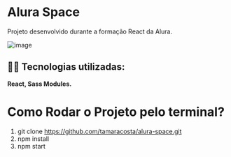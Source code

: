 # Alura Space

Projeto desenvolvido durante a formação React da Alura.

![image](https://user-images.githubusercontent.com/75817559/213543547-cc6022d0-7906-4d99-9752-dd420737243f.png)

## 👩‍💻 Tecnologias utilizadas:
**React,  Sass Modules.**

# Como Rodar o Projeto pelo terminal?
1) git clone https://github.com/tamaracosta/alura-space.git
2) npm install
3) npm start

